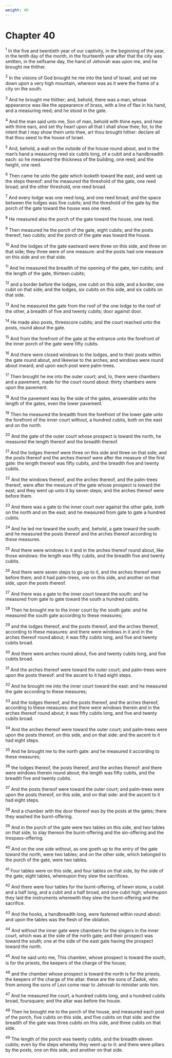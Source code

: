 ```yaml
---
weight: 40
---
```


# Chapter 40

<sup>1</sup> In the five and twentieth year of our captivity, in the beginning of the year, in the tenth day of the month, in the fourteenth year after that the city was smitten, in the selfsame day, the hand of Jehovah was upon me, and he brought me thither. 

<sup>2</sup> In the visions of God brought he me into the land of Israel, and set me down upon a very high mountain, whereon was as it were the frame of a city on the south. 

<sup>3</sup> And he brought me thither; and, behold, there was a man, whose appearance was like the appearance of brass, with a line of flax in his hand, and a measuring reed; and he stood in the gate. 

<sup>4</sup> And the man said unto me, Son of man, behold with thine eyes, and hear with thine ears, and set thy heart upon all that I shall show thee; for, to the intent that I may show them unto thee, art thou brought hither: declare all that thou seest to the house of Israel. 

<sup>5</sup> And, behold, a wall on the outside of the house round about, and in the man’s hand a measuring reed six cubits long, of a cubit and a handbreadth each: so he measured the thickness of the building, one reed; and the height, one reed. 

<sup>6</sup> Then came he unto the gate which looketh toward the east, and went up the steps thereof: and he measured the threshold of the gate, one reed broad; and the other threshold, one reed broad. 

<sup>7</sup> And every lodge was one reed long, and one reed broad; and the space between the lodges was five cubits; and the threshold of the gate by the porch of the gate toward the house was one reed. 

<sup>8</sup> He measured also the porch of the gate toward the house, one reed. 

<sup>9</sup> Then measured he the porch of the gate, eight cubits; and the posts thereof, two cubits; and the porch of the gate was toward the house. 

<sup>10</sup> And the lodges of the gate eastward were three on this side, and three on that side; they three were of one measure: and the posts had one measure on this side and on that side. 

<sup>11</sup> And he measured the breadth of the opening of the gate, ten cubits; and the length of the gate, thirteen cubits; 

<sup>12</sup> and a border before the lodges, one cubit on this side, and a border, one cubit on that side; and the lodges, six cubits on this side, and six cubits on that side. 

<sup>13</sup> And he measured the gate from the roof of the one lodge to the roof of the other, a breadth of five and twenty cubits; door against door. 

<sup>14</sup> He made also posts, threescore cubits; and the court reached unto the posts, round about the gate. 

<sup>15</sup> And from the forefront of the gate at the entrance unto the forefront of the inner porch of the gate were fifty cubits. 

<sup>16</sup> And there were closed windows to the lodges, and to their posts within the gate round about, and likewise to the arches; and windows were round about inward; and upon each post were palm-trees. 

<sup>17</sup> Then brought he me into the outer court; and, lo, there were chambers and a pavement, made for the court round about: thirty chambers were upon the pavement. 

<sup>18</sup> And the pavement was by the side of the gates, answerable unto the length of the gates, even the lower pavement. 

<sup>19</sup> Then he measured the breadth from the forefront of the lower gate unto the forefront of the inner court without, a hundred cubits, both on the east and on the north. 

<sup>20</sup> And the gate of the outer court whose prospect is toward the north, he measured the length thereof and the breadth thereof. 

<sup>21</sup> And the lodges thereof were three on this side and three on that side; and the posts thereof and the arches thereof were after the measure of the first gate: the length thereof was fifty cubits, and the breadth five and twenty cubits. 

<sup>22</sup> And the windows thereof, and the arches thereof, and the palm-trees thereof, were after the measure of the gate whose prospect is toward the east; and they went up unto it by seven steps; and the arches thereof were before them. 

<sup>23</sup> And there was a gate to the inner court over against the other gate, both on the north and on the east; and he measured from gate to gate a hundred cubits. 

<sup>24</sup> And he led me toward the south; and, behold, a gate toward the south: and he measured the posts thereof and the arches thereof according to these measures. 

<sup>25</sup> And there were windows in it and in the arches thereof round about, like those windows: the length was fifty cubits, and the breadth five and twenty cubits. 

<sup>26</sup> And there were seven steps to go up to it, and the arches thereof were before them; and it had palm-trees, one on this side, and another on that side, upon the posts thereof. 

<sup>27</sup> And there was a gate to the inner court toward the south: and he measured from gate to gate toward the south a hundred cubits. 

<sup>28</sup> Then he brought me to the inner court by the south gate: and he measured the south gate according to these measures; 

<sup>29</sup> and the lodges thereof, and the posts thereof, and the arches thereof, according to these measures: and there were windows in it and in the arches thereof round about; it was fifty cubits long, and five and twenty cubits broad. 

<sup>30</sup> And there were arches round about, five and twenty cubits long, and five cubits broad. 

<sup>31</sup> And the arches thereof were toward the outer court; and palm-trees were upon the posts thereof: and the ascent to it had eight steps. 

<sup>32</sup> And he brought me into the inner court toward the east: and he measured the gate according to these measures; 

<sup>33</sup> and the lodges thereof, and the posts thereof, and the arches thereof, according to these measures: and there were windows therein and in the arches thereof round about; it was fifty cubits long, and five and twenty cubits broad. 

<sup>34</sup> And the arches thereof were toward the outer court; and palm-trees were upon the posts thereof, on this side, and on that side: and the ascent to it had eight steps. 

<sup>35</sup> And he brought me to the north gate: and he measured it according to these measures; 

<sup>36</sup> the lodges thereof, the posts thereof, and the arches thereof: and there were windows therein round about; the length was fifty cubits, and the breadth five and twenty cubits. 

<sup>37</sup> And the posts thereof were toward the outer court; and palm-trees were upon the posts thereof, on this side, and on that side: and the ascent to it had eight steps. 

<sup>38</sup> And a chamber with the door thereof was by the posts at the gates; there they washed the burnt-offering. 

<sup>39</sup> And in the porch of the gate were two tables on this side, and two tables on that side, to slay thereon the burnt-offering and the sin-offering and the trespass-offering. 

<sup>40</sup> And on the one side without, as one goeth up to the entry of the gate toward the north, were two tables; and on the other side, which belonged to the porch of the gate, were two tables. 

<sup>41</sup> Four tables were on this side, and four tables on that side, by the side of the gate; eight tables, whereupon they slew the sacrifices. 

<sup>42</sup> And there were four tables for the burnt-offering, of hewn stone, a cubit and a half long, and a cubit and a half broad, and one cubit high; whereupon they laid the instruments wherewith they slew the burnt-offering and the sacrifice. 

<sup>43</sup> And the hooks, a handbreadth long, were fastened within round about: and upon the tables was the flesh of the oblation. 

<sup>44</sup> And without the inner gate were chambers for the singers in the inner court, which was at the side of the north gate; and their prospect was toward the south; one at the side of the east gate having the prospect toward the north. 

<sup>45</sup> And he said unto me, This chamber, whose prospect is toward the south, is for the priests, the keepers of the charge of the house; 

<sup>46</sup> and the chamber whose prospect is toward the north is for the priests, the keepers of the charge of the altar: these are the sons of Zadok, who from among the sons of Levi come near to Jehovah to minister unto him. 

<sup>47</sup> And he measured the court, a hundred cubits long, and a hundred cubits broad, foursquare; and the altar was before the house. 

<sup>48</sup> Then he brought me to the porch of the house, and measured each post of the porch, five cubits on this side, and five cubits on that side: and the breadth of the gate was three cubits on this side, and three cubits on that side. 

<sup>49</sup> The length of the porch was twenty cubits, and the breadth eleven cubits; even by the steps whereby they went up to it: and there were pillars by the posts, one on this side, and another on that side. 



